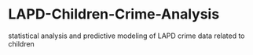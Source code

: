 # LAPD-Children-Crime-Analysis
statistical analysis and predictive modeling of LAPD crime data related to children
